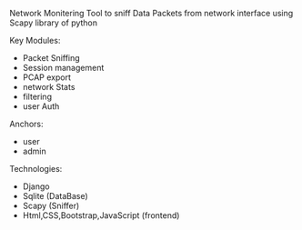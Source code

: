 Network Monitering Tool to sniff Data Packets from network interface using Scapy library of python

Key Modules:
* Packet Sniffing
* Session management
* PCAP export
* network Stats
* filtering
* user Auth

Anchors:
* user
* admin

Technologies:
* Django
* Sqlite (DataBase)
* Scapy (Sniffer)
* Html,CSS,Bootstrap,JavaScript (frontend)
